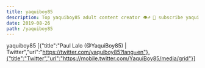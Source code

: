 ```yaml
---
title: yaquiboy85
description: Top yaquiboy85 adult content creator 👁♐️ 👑 subscribe yaquiboy85 to my porn site below IG yaquiboy85
date: 2019-08-26
path: /yaquiboy85
---
```


yaquiboy85
[{"title":"Paul Lalo (@YaquiBoy85) | Twitter","url":"https://twitter.com/yaquiboy85?lang=en"},{"title":"Twitter","url":"https://mobile.twitter.com/YaquiBoy85/media/grid"}]


